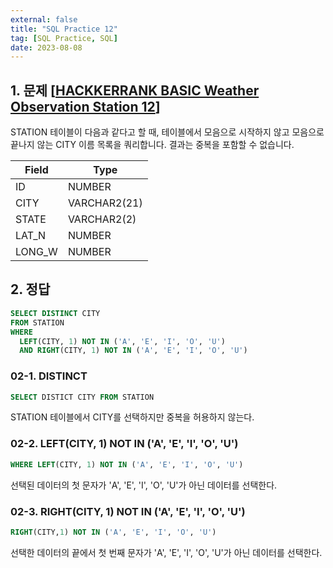 ```yaml
---
external: false
title: "SQL Practice 12"
tag: [SQL Practice, SQL]
date: 2023-08-08
---
```


## 1. 문제 [[HACKKERRANK BASIC Weather Observation Station 12](https://www.hackerrank.com/challenges/weather-observation-station-12/problem?isFullScreen=true&h_r=next-challenge&h_v=zen&h_r=next-challenge&h_v=zen&h_r=next-challenge&h_v=zen&h_r=next-challenge&h_v=zen)]

STATION 테이블이 다음과 같다고 할 때, 테이블에서 모음으로 시작하지 않고 모음으로 끝나지 않는 CITY 이름 목록을 쿼리합니다.
결과는 중복을 포함할 수 없습니다.

| Field  | Type         |
|--------|--------------|
| ID     | NUMBER       |
| CITY   | VARCHAR2(21) |
| STATE  | VARCHAR2(2)  |
| LAT_N  | NUMBER       |
| LONG_W | NUMBER       |

## 2. 정답

```sql
SELECT DISTINCT CITY
FROM STATION
WHERE 
  LEFT(CITY, 1) NOT IN ('A', 'E', 'I', 'O', 'U') 
  AND RIGHT(CITY, 1) NOT IN ('A', 'E', 'I', 'O', 'U')
```

### 02-1. DISTINCT

```sql
SELECT DISTICT CITY FROM STATION
```

STATION 테이블에서 CITY를 선택하지만 중복을 허용하지 않는다.

### 02-2. LEFT(CITY, 1) NOT IN ('A', 'E', 'I', 'O', 'U')

```sql
WHERE LEFT(CITY, 1) NOT IN ('A', 'E', 'I', 'O', 'U')
```

선택된 데이터의 첫 문자가 'A', 'E', 'I', 'O', 'U'가 아닌 데이터를 선택한다.

### 02-3. RIGHT(CITY, 1) NOT IN ('A', 'E', 'I', 'O', 'U')

```sql
RIGHT(CITY,1) NOT IN ('A', 'E', 'I', 'O', 'U')
```

선택한 데이터의 끝에서 첫 번째 문자가 'A', 'E', 'I', 'O', 'U'가 아닌 데이터를 선택한다.
